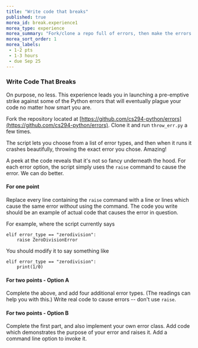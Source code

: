 ```yaml
---
title: "Write code that breaks"
published: true
morea_id: break.experience1
morea_type: experience
morea_summary: "Fork/clone a repo full of errors, then make the errors your own"
morea_sort_order: 1
morea_labels:
 - 1-2 pts
 - 1-3 hours
 - due Sep 25
---
```


### Write Code That Breaks

On purpose, no less. This experience leads you in launching a pre-emptive strike against some of the Python errors that will eventually plague your code no matter how smart you are.

Fork the repository located at [https://github.com/cs294-python/errors](https://github.com/cs294-python/errors). Clone it and run `throw_err.py` a few times.

The script lets you choose from a list of error types, and then when it runs it crashes beautifully, throwing the exact error you chose. Amazing!

A peek at the code reveals that it's not so fancy underneath the hood. For each error option, the script simply uses the `raise` command to cause the error. We can do better.

#### For one point

Replace every line containing the `raise` command with a line or lines which cause the same error *without* using the command. The code you write should be an example of actual code that causes the error in question.

For example, where the script currently says

```
elif error_type == "zerodivision":
    raise ZeroDivisionError
```

You should modify it to say something like

```
elif error_type == "zerodivision":
    print(1/0)
```

#### For two points - Option A

Complete the above, and add four additional error types. (The readings can help you with this.) Write real code to cause errors -- don't use `raise`.

#### For two points - Option B

Complete the first part, and also implement your own error class. Add code which demonstrates the purpose of your error and raises it. Add a command line option to invoke it.
